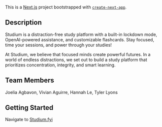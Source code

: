 This is a [Next.js](https://nextjs.org) project bootstrapped with [`create-next-app`](https://nextjs.org/docs/app/api-reference/cli/create-next-app).

## Description

Studium is a distraction-free study platform with a built-in lockdown mode, OpenAI-powered assistance, and customizable flashcards. Stay focused, time your sessions, and power through your studies!

At Studium, we believe that focused minds create powerful futures. In a world of endless distractions, we set out to build a study platform that prioritizes concentration, integrity, and smart learning.


## Team Members 

Joelia Agbavon, Vivian Aguirre, Hannah Le, Tyler Lyons 

## Getting Started

Navigate to [Studium.fyi](https://studium.fyi)

